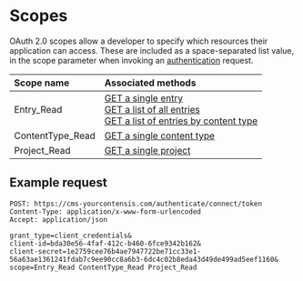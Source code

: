 # Scopes

OAuth 2.0 scopes allow a developer to specify which resources their application can access. These are included as a space-separated list value, in the scope parameter when invoking an [authentication](./authentication.md) request.

| Scope name | Associated methods |
|:-|:-|
| Entry_Read | [GET a single entry](./key-concepts/get-entry.md)<br />[GET a list of all entries ](/key-concepts/list-entries.md#list-all-entries)<br />[GET a list of entries by content type](./key-concepts/list-entries-by-content-type.md) |
| ContentType_Read | [GET a single content type](./key-concepts/get-contenttype.md) |
| Project_Read | [GET a single project](./key-concepts/get-project.md) |

## Example request

```http
POST: https://cms-yourcontensis.com/authenticate/connect/token
Content-Type: application/x-www-form-urlencoded
Accept: application/json

grant_type=client_credentials&
client-id=bda30e56-4faf-412c-b460-6fce9342b162&
client-secret=1e2759cee76b4ae7947722be71cc33e1-56a63ae1361241fdab7c9ee90cc8a6b3-6dc4c02b8eda43d49de499ad5eef1160&
scope=Entry_Read ContentType_Read Project_Read
```
